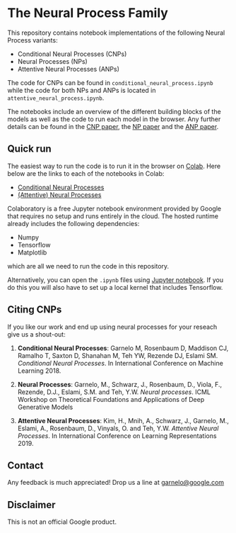 # The Neural Process Family

This repository contains notebook implementations of the following Neural Process variants:

*   Conditional Neural Processes (CNPs)
*   Neural Processes (NPs)
*   Attentive Neural Processes (ANPs)

The code for CNPs can be found in `conditional_neural_process.ipynb` while the
code for both NPs and ANPs is located in `attentive_neural_process.ipynb`.

The
notebooks include an overview of the different building blocks of the models
as well as the code to run each model in the browser. Any further details
can be found in the [CNP paper](https://arxiv.org/pdf/1807.01613.pdf), the
[NP paper](https://arxiv.org/pdf/1807.01622.pdf) and the
[ANP paper](https://arxiv.org/pdf/1901.05761.pdf).

## Quick run

The easiest way to run the code is to run it in the browser on [Colab](https://colab.sandbox.google.com). 
Here below are the links to each of the notebooks in Colab:

* [Conditional Neural Processes](https://colab.sandbox.google.com/github/deepmind/neural-processes/blob/master/conditional_neural_process.ipynb)
* [(Attentive) Neural Processes](https://colab.sandbox.google.com/github/deepmind/neural-processes/blob/master/attentive_neural_process.ipynb)

Colaboratory is a free Jupyter notebook environment provided by Google that requires no setup and runs entirely
in the cloud. The hosted runtime already includes the following dependencies:

*   Numpy
*   Tensorflow
*   Matplotlib

which are all we need to run the code in this repository.

Alternatively, you can open the `.ipynb` files using
[Jupyter notebook](http://jupyter.org/install.html). If you do this you will
also have to set up a local kernel that includes Tensorflow.

## Citing CNPs

If you like our work and end up using neural processes for your reseach give us a shout-out:

1. **Conditional Neural Processes**: Garnelo M, Rosenbaum D, Maddison CJ, Ramalho T, Saxton D, Shanahan M, Teh YW,
Rezende DJ, Eslami SM. *Conditional Neural Processes*. In International Conference
on Machine Learning 2018.

1. **Neural Processes**: Garnelo, M., Schwarz, J., Rosenbaum, D., Viola, F., Rezende, D.J., Eslami, S.M. and Teh, Y.W. *Neural processes*. ICML Workshop on Theoretical Foundations and Applications of Deep Generative Models

1. **Attentive Neural Processes**: Kim, H., Mnih, A., Schwarz, J., Garnelo, M., Eslami, A., Rosenbaum, D., Vinyals, O. and Teh, Y.W. *Attentive Neural Processes*. In International Conference on Learning Representations 2019.

## Contact

Any feedback is much appreciated! Drop us a line at garnelo@google.com

## Disclaimer

This is not an official Google product.
